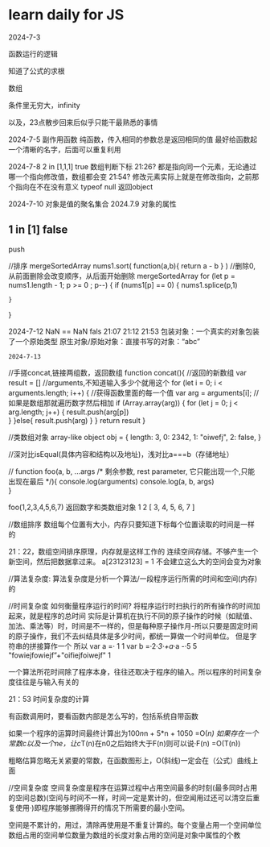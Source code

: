 # learn daily for JS

2024-7-3

函数运行的逻辑

知道了公式的求根

数组

条件里无穷大，infinity

以及，23点散步回来后似乎只能干最熟悉的事情

2024-7-5
副作用函数
纯函数，传入相同的参数总是返回相同的值
最好给函数起一个清晰的名字，后面可以重复利用

2024-7-8
2 in [1,1,1]  true 数组判断下标
21:26? 都是指向同一个元素，无论通过哪一个指向修改值，数组都会变
21:54? 修改元素实际上就是在修改指向，之前那个指向在不在没有意义
typeof null 返回object



2024-7-10
对象是值的聚名集合
2024.7.9  对象的属性 

1 in [1] false
---
push

//排序  mergeSortedArray
  nums1.sort(
    function(a,b){
      return a - b
      }
    )
//删除0,从前面删除会改变顺序，从后面开始删除  mergeSortedArray
  for (let p = nums1.length - 1; p >= 0 ; p--) {
    if (nums1[p] == 0) {
      nums1.splice(p,1)
 
    }
  }    

  2024-7-12
  NaN == NaN fals
  21:07 21:12 21:53
  包装对象：一个真实的对象包装了一个原始类型
  原生对象/原始对象：直接书写的对象：“abc”

    2024-7-13

//手搓concat,链接两组数，返回数组
  function concat(){
  //返回的新数组
  var result = []
  //arguments,不知道输入多少个就用这个
    for (let i = 0; i < arguments.length; i++) {
      //获得函数里面的每一个值
      var arg = arguments[i];
      //如果是数组那就遍历数字然后相加
      if (Array.array(arg)) {
        for (let j = 0; j < arg.length; j++) {
          result.push(arg[p])  
        }
      }else{
        result.push(arg)
      }
    }
    return result
}

//类数组对象 array-like object
obj = {
  length: 3,
  0: 2342,
  1: "oiwefj",
  2: false,
}


//深对比isEqual(具体内容和结构以及地址)，浅对比a===b（存储地址）

//
function foo(a, b, ...args /* 剩余参数, rest parameter, 它只能出现一个,只能出现在最后 */){
  console.log(arguments)
  console.log(a, b, args)  
}

foo(1,2,3,4,5,6,7) 返回数字和类数组对象
      1 2 [
          3,
          4,
          5,
          6,
          7
      ]

//数组排序
数组每个位置有大小，内存只要知道下标每个位置读取的时间是一样的

21：22，数组空间排序原理，内存就是这样工作的
连续空间存储。不够产生一个新空间，然后把数据拿过来。
a[23123123] = 1 不会建立这么大的空间会变为对象

//算法复杂度:
算法复杂度是分析一个算法/一段程序运行所需的时间和空间(内存)的

//时间复杂度
如何衡量程序运行的时间?
将程序运行时扫执行的所有操作的时间加起来，就是程序的总时间
实际是计算机在执行不同的原子操作的时候（如赋值、加法、乘法等）时，时间是不一样的，但是每种原子操作月-所以只要是固定时间的原子操作，我们不去纠结具体是多少时间，都统一算做一个时间单位。
但是字符串的拼接算作一个
所以
var a =· 1    1
var b =·2·*3·+a*·a -·5    5
"fowiejfowiejf”+"oifiejfoiwejf"   1

一个算法所花时间除了程序本身，往往还取决于程序的输入。所以程序的时间复杂度往往是与输入有关的

21：53 时间复杂度的计算

有函数调用时，要看函数内部是怎么写的，包括系统自带函数

如果一个程序的运算时间最终计算出为100*n*n + 5*n + 1050 =O(*n)
如果存在一个常数c以及一个ne，让c*T(n)在n0之后始终大于F(n)则可以说·F(n) =O(T(n))


粗略估算忽略无关紧要的常数，在函数图形上，O(斜线)一定会在（公式）曲线上面


//空间复杂度
空间复杂度是程序在运算过程中占用空间最多的时刻(最多同时占用的空间总数)(空间与时间不一样，时间一定是累计的，但空闻用过还可以清空后重复使用·)即程序能够挪腾得开的情况下所需要的最小空间。

空间是不累计的，用过，清除再使用是不重复计算的。每个变量占用一个空间单位
数组占用的空间单位数量为数组的长度对象占用的空间是对象中属性的个教

